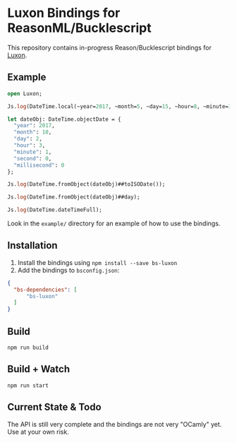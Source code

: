 # Luxon Bindings for ReasonML/Bucklescript

This repository contains in-progress Reason/Bucklescript bindings for [Luxon](https://github.com/moment/luxon).

## Example

```ocaml
open Luxon;

Js.log(DateTime.local(~year=2017, ~month=5, ~day=15, ~hour=8, ~minute=30));

let dateObj: DateTime.objectDate = {
  "year": 2017,
  "month": 10,
  "day": 2,
  "hour": 3,
  "minute": 1,
  "second": 0,
  "millisecond": 0
};

Js.log(DateTime.fromObject(dateObj)##toISODate());

Js.log(DateTime.fromObject(dateObj)##day);

Js.log(DateTime.dateTimeFull);
```

Look in the `example/` directory for an example of how to use the bindings.

## Installation

1. Install the bindings using `npm install --save bs-luxon`
2. Add the bindings to `bsconfig.json`:

```json
{
  "bs-dependencies": [
      "bs-luxon"
  ]
}
```

## Build
```
npm run build
```

## Build + Watch

```
npm run start
```

## Current State & Todo

The API is still very complete and the bindings are not very "OCamly" yet. Use at your own risk.